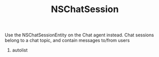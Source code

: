 ﻿---
uid: crmscript_ref_NSChatSession
title: NSChatSession
intellisense: Void.NSChatSession
keywords: NSChatSession
so.topic: reference
---

Use the NSChatSessionEntity on the Chat agent instead. Chat sessions belong to a chat topic, and contain messages to/from users

1. autolist 

